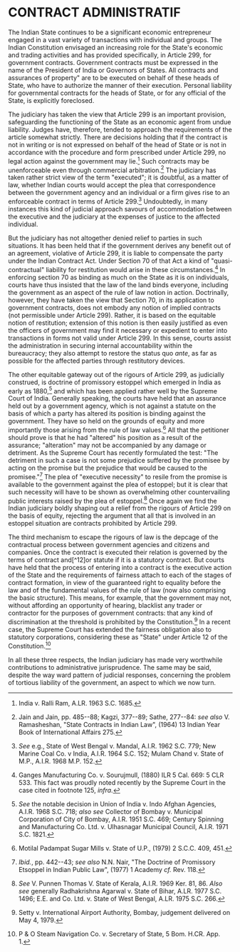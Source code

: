 # CONTRACT ADMINISTRATIF

The Indian State continues to be a significant economic entrepreneur engaged in a vast variety of transactions with individual and groups. The Indian Constitution envisaged an increasing role for the State's economic and trading activities and has provided specifically, in Article 299, for government contracts. Government contracts must be expressed in the name of the President of India or Governors of States. All contracts and assurances of property" are to be executed on behalf of these heads of State, who have to authorize the manner of their execution. Personal liability for governmental contracts for the heads of State, or for any official of the State, is explicitly foreclosed.

The judiciary has taken the view that Article 299 is an important provision, safeguarding the functioning of the State as an economic agent from undue liability. Judges have, therefore, tended to approach the requirements of the article somewhat strictly. There are decisions holding that if the contract is not in writing or is not expressed on behalf of the head of State or is not in accordance with the procedure and form prescribed under Article 299, no legal action against the government may lie.[^120] Such contracts may be unenforceable even through commercial arbitration.[^121] The judiciary has taken rather strict view of the term "executed"; it is doubtful, as a matter of law, whether Indian courts would accept the plea that correspondence between the government agency and an individual or a firm gives rise to an enforceable contract in terms of Article 299.[^122] Undoubtedly, in many instances this kind of judicial approach savours of accommodation between the executive and the judiciary at the expenses of justice to the affected individual.

But the judiciary has not altogether denied relief to parties in such situations. It has been held that if the government derives any benefit out of an agreement, violative of Article 299, it is liable to compensate the party under the Indian Contract Act. Under Section 70 of that Act a kind of "quasi-contractual" liability for restitution would arise in these circumstances.[^123] In enforcing section 70 as binding as much on the State as it is on individuals, courts have thus insisted that the law of the land binds everyone, including the government as an aspect of the rule of law notion in action. Doctrinally, however, they have taken the view that Section 70, in its application to government contracts, does not embody any notion of implied contracts (not permissible under Article 299). Rather, it is based on the equitable notion of restitution; extension of this notion is then easily justified as even the officers of government may find it necessary or expedient to enter into transactions in forms not valid under Article 299. In this sense, courts assist the administration in securing internal accountability within the bureaucracy; they also attempt to restore the status quo _ante_, as far as possible for the affected parties through restitutory devices.

The other equitable gateway out of the rigours of Article 299, as judicially construed, is doctrine of promissory estoppel which emerged in India as early as 1880,[^124] and which has been applied rather well by the Supreme Court of India. Generally speaking, the courts have held that an assurance held out by a government agency, which is not against a statute on the basis of which a party has altered its position is binding against the government. They have so held on the grounds of equity and more importantly those arising from the rule of law values.[^125] All that the petitioner should prove is that he had "altered" his position as a result of the assurance; "alteration" may not be accompanied by any damage or detriment. As the Supreme Court has recently formulated the test: "The detriment in such a case is not some prejudice suffered by the promisee by acting on the promise but the prejudice that would be caused to the promisee."[^126] The plea of "executive necessity" to resile from the promise is available to the government against the plea of estoppel; but it is clear that such necessity will have to be shown as overwhelming other countervailing public interests raised by the plea of estoppel.[^127] Once again we find the Indian judiciary boldly shaping out a relief from the rigours of Article 299 on the basis of equity, rejecting the argument that all that is involved in an estoppel situation are contracts prohibited by Article 299.

The third mechanism to escape the rigours of law is the depcage of the contractual process between government agencies and citizens and companies. Once the contract is executed their relation is governed by the terms of contract and[^12]or statute if it is a statutory contract. But courts have held that the process of entering into a contract is the executive action of the State and the requirements of fairness attach to each of the stages of contract formation, in view of the guaranteed right to equality before the law and of the fundamental values of the rule of law (now also comprising the basic structure). This means, for example, that the government may not, without affording an opportunity of hearing, blacklist any trader or contractor for the purposes of government contracts: that any kind of discrimination at the threshold is prohibited by the Constitution.[^128] In a recent case, the Supreme Court has extended the fairness obligation also to statutory corporations, considering these as "State" under Article 12 of the Constitution.[^129]

In all these three respects, the Indian judiciary has made very worthwhile contributions to administrative jurisprudence. The same may be said, despite the way ward pattern of judicial responses, concerning the problem of tortious liability of the government, an aspect to which we now turn.


[^120]: India v. Ralli Ram, A.LR. 1963 S.C. 1685.

[^121]: Jain and Jain, pp. 485--88; Kagzi, 377--89; Sathe, 277--84: _see also_ V. Ramasheshan, "State Contracts in Indian Law", (1964) 13 Indian Year Book of International Affairs 275.

[^122]: _See_ e.g., State of West Bengal v. Mandal, A.I.R. 1962 S.C. 779; New Marine Coal Co. v India, A.I.R. 1964 S.C. 152; Mulam Chand v. State of M.P., A.I.R. 1968 M.P. 152.

[^123]: Ganges Manufacturing Co. v. Sourujmull, (1880) ILR 5 Cal. 669: 5 CLR 533. This fact was proudly noted recently by the Supreme Court in the case cited in footnote 125, _infra._

[^124]: _See_ the notable decision in Union of India v. Indo Afghan Agencies, A.I.R. 1968 S.C. 718; _also see_ Collector of Bombay v. Municipal Corporation of City of Bombay, A.I.R. 1951 S.C. 469; Century Spinning and Manufacturing Co. Ltd. v. Ulhasnagar Municipal Council, A.I.R. 1971 S.C. 1821.

[^125]: Motilal Padampat Sugar Mills v. State of U.P., (1979) 2 S.C.C. 409, 451.

[^126]: _Ibid._, pp. 442--43; _see also_ N.N. Nair, "The Doctrine of Promissory Etsoppel in Indian Public Law", (1977) 1 Academy _cf._ Rev. 118.

[^127]: _See_ V. Punnen Thomas V. State of Kerala, A.I.R. 1969 Ker. 81, 86. _Also see_ generally Radhakrishna Agarwal v. State of Bihar, A.LR. 1977 S.C. 1496; E.E. and Co. Ltd. v. State of West Bengal, A.LR. 1975 S.C. 266.

[^128]: Setty v. International Airport Authority, Bombay, judgement delivered on May 4, 1979.

[^129]: P & O Steam Navigation Co. v. Secretary of State, 5 Bom. H.CR. App. 1.
